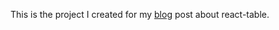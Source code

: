 This is the project I created for my [blog](https://dev.to/serhatgenc/creating-a-reusable-table-component-with-react-table-and-material-ui-10jd) post about react-table.
